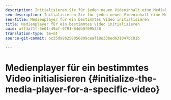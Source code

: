 ```yaml
---
description: Initialisieren Sie für jeden neuen Videoinhalt eine MediaResource-Instanz mit Informationen zum Videoinhalt und laden Sie die Medienressource.
seo-description: Initialisieren Sie für jeden neuen Videoinhalt eine MediaResource-Instanz mit Informationen zum Videoinhalt und laden Sie die Medienressource.
seo-title: Medienplayer für ein bestimmtes Video initialisieren
title: Medienplayer für ein bestimmtes Video initialisieren
uuid: aff3a71f-6e01-49af-9791-84db9f095238
translation-type: tm+mt
source-git-commit: bc35da8b258056809ceaf18e33bed631047bc81b

---
```



# Medienplayer für ein bestimmtes Video initialisieren {#initialize-the-media-player-for-a-specific-video}
